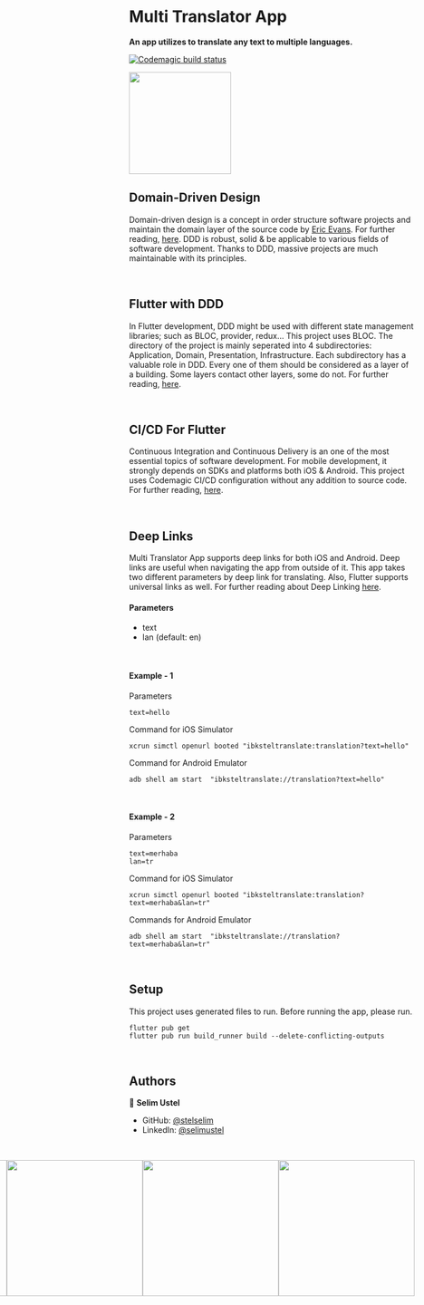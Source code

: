 # Multi Translator App
<b>An app utilizes to translate any text to multiple languages.</b>

[![Codemagic build status](https://api.codemagic.io/apps/62b9b53b58fcc97673f288e5/default-workflow/status_badge.svg)](https://codemagic.io/apps/62b9b53b58fcc97673f288e5/default-workflow/latest_build)


<img width=180 src="https://user-images.githubusercontent.com/46201537/177821784-688d3b39-57f0-40dd-9342-41f6a1314bd9.png"/>

<br/>

## Domain-Driven Design
Domain-driven design is a concept in order structure software projects and maintain the domain layer of the source code by [Eric Evans](https://www.linkedin.com/in/ericevansddd/). For further reading, [here](https://www.domainlanguage.com/ddd/). DDD is robust, solid & be applicable to various fields of software development. Thanks to DDD, massive projects are much maintainable with its principles. 

<br/>

## Flutter with DDD
In Flutter development, DDD might be used with different state management libraries; such as BLOC, provider, redux... This project uses BLOC. The directory of the project is mainly seperated into 4 subdirectories: Application, Domain, Presentation, Infrastructure. Each subdirectory has a valuable role in DDD. Every one of them should be considered as a layer of a building. Some layers contact other layers, some do not. For further reading, [here](https://resocoder.com/2020/03/09/flutter-firebase-ddd-course-1-domain-driven-design-principles/).

<br/>

## CI/CD For Flutter
Continuous Integration and Continuous Delivery is an one of the most essential topics of software development. For mobile development, it strongly depends on SDKs and platforms both iOS & Android. This project uses Codemagic CI/CD configuration without any addition to source code. For further reading, [here](https://blog.codemagic.io/flutter-step-by-step-tutorial/).

<br/>


## Deep Links
Multi Translator App supports deep links for both iOS and Android. Deep links are useful when navigating the app from outside of it. This app takes two different parameters by deep link for translating. Also, Flutter supports universal links as well. For further reading about Deep Linking [here](https://docs.flutter.dev/development/ui/navigation/deep-linking).

#### Parameters
- text
- lan (default: en)

<br/>

#### Example - 1
Parameters
```
text=hello
```
Command for iOS Simulator
```
xcrun simctl openurl booted "ibksteltranslate:translation?text=hello"
```
Command for Android Emulator
```
adb shell am start  "ibksteltranslate://translation?text=hello"
```


<br/>

#### Example - 2
Parameters
```
text=merhaba
lan=tr
```
Command for iOS Simulator
```
xcrun simctl openurl booted "ibksteltranslate:translation?text=merhaba&lan=tr"
```
Commands for Android Emulator
```
adb shell am start  "ibksteltranslate://translation?text=merhaba&lan=tr"
```

<br/>


## Setup

This project uses generated files to run. Before running the app, please run.

```
flutter pub get
flutter pub run build_runner build --delete-conflicting-outputs
```

<br/>

## Authors

👤 **Selim Ustel**

- GitHub: [@stelselim](https://github.com/stelselim)
- LinkedIn: [@selimustel](https://www.linkedin.com/in/selimustel/)

<br/>


<view style="display: flex;
  flex-direction: row-reverse;">
<img src="https://user-images.githubusercontent.com/46201537/177822117-0e7d204e-2d82-4084-813b-56a77e304005.PNG" width=240/>
<img src="https://user-images.githubusercontent.com/46201537/177822129-a4548110-1a71-4804-a7e7-5876982e925b.PNG" width=240/>
<img src="https://user-images.githubusercontent.com/46201537/177822135-b0dbe0a7-c70d-4127-92b3-194e13a21c55.PNG" width=240/>
<img src="https://user-images.githubusercontent.com/46201537/177822155-a08e6038-c416-4251-9aa6-7d62ec779205.PNG" width=240/>  

</view>
